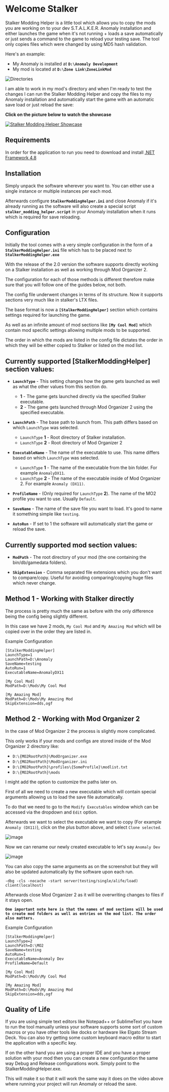 # Welcome Stalker

Stalker Modding Helper is a little tool which allows you to copy the mods you are working on to your dev S.T.A.L.K.E.R. Anomaly installation and either launches the game when it's not running + loads a save automatically or just sends a command to the game to reload your testing save. The tool only copies files which were changed by using MD5 hash validation. 

Here's an example:
- My Anomaly is installed at **`D:\Anomaly Development`**
- My mod is located at **`D:\Zone Link\ZoneLinkMod`**

![Directories](https://i.imgur.com/Nd7NYDs.png)

I am able to work in my mod's directory and when I'm ready to test the changes I can run the Stalker Modding Helper and copy the files to my Anomaly installation and automatically start the game with an automatic save load or just reload the save:

**Click on the picture below to watch the showcase**

[![Stalker Modding Helper Showcase](https://img.youtube.com/vi/8EUCIZlSeWg/0.jpg)](https://www.youtube.com/watch?v=8EUCIZlSeWg)



## Requirements

In order for the application to run you need to download and install [.NET Framework 4.8](https://dotnet.microsoft.com/en-us/download/dotnet-framework/thank-you/net48-web-installer)



## Installation

Simply unpack the software wherever you want to. You can either use a single instance or multiple instances per each mod.

Afterwards configure **`StalkerModdingHelper.ini`** and close Anomaly if it's already running as the software will also create a special script **`stalker_modding_helper.script`** in your Anomaly installation when it runs which is required for save reloading.



## Configuration

Initially the tool comes with a very simple configuration in the form of a **`StalkerModdingHelper.ini`** file which has to be placed next to **`StalkerModdingHelper.exe`**

With the release of the 2.0 version the software supports directly working on a Stalker installation as well as working through Mod Organizer 2.

The configuration for each of those methods is different therefore make sure that you will follow one of the guides below, not both.

The config file underwent changes in terms of its structure. Now it supports sections very much like in stalker's LTX files.

The base format is now a **`[StalkerModdingHelper]`** section which contains settings required for launching the game.

As well as an infinite amount of mod sections like **`[My Cool Mod]`** which contain mod specific settings allowing multiple mods to be supported.

The order in which the mods are listed in the config file dictates the order in which they will be either copied to Stalker or listed on the mod list.



## Currently supported [StalkerModdingHelper] section values:

- **`LaunchType`** - This setting changes how the game gets launched as well as what the other values from this section do.
  - **1** - The game gets launched directly via the specified Stalker executable.
  - **2** - The game gets launched through Mod Organizer 2 using the specified executable.

- **`LaunchPath`** - The base path to launch from. This path differs based on which `LaunchType` was selected.
  - `LaunchType` **1** - Root directory of Stalker installation.
  - `LaunchType` **2** - Root directory of Mod Organizer 2

- **`ExecutableName`** - The name of the executable to use. This name differs based on which `LaunchType` was selected.
  - `LaunchType` **1** - The name of the executable from the bin folder. For example `AnomalyDX11`.
  - `LaunchType` **2** - The name of the executable inside of Mod Organizer 2. For example `Anomaly (DX11)`.

- **`ProfileName`** - (Only required for `LaunchType` **2**). The name of the MO2 profile you want to use. Usually `Default`.

- **`SaveName`** - The name of the save file you want to load. It's good to name it something simple like `testing`.

- **`AutoRun`** - If set to 1 the software will automatically start the game or reload the save.



## Currently supported mod section values:

- **`ModPath`** - The root directory of your mod (the one containing the bin/db/gamedata folders).

- **`SkipExtension`** - Comma separated file extensions which you don't want to compare/copy. Useful for avoiding comparing/copying huge files which never change.



## Method 1 - Working with Stalker directly

The process is pretty much the same as before with the only difference being the config being slightly different.

In this case we have 2 mods, `My Cool Mod` and `My Amazing Mod` which will be copied over in the order they are listed in.

Example Configuration
```
[StalkerModdingHelper]
LaunchType=1
LaunchPath=D:\Anomaly
SaveName=testing
AutoRun=1
ExecutableName=AnomalyDX11

[My Cool Mod]
ModPath=D:\Mods\My Cool Mod

[My Amazing Mod]
ModPath=D:\Mods\My Amazing Mod
SkipExtension=dds,ogf
```

## Method 2 - Working with Mod Organizer 2
In the case of Mod Organizer 2 the process is slightly more complicated.

This only works if your mods and configs are stored inside of the Mod Organizer 2 directory like: 
- `D:\{MO2RootPath}\ModOrganizer.exe`
- `D:\{MO2RootPath}\ModOrganizer.ini`
- `D:\{MO2RootPath}\profiles\{SomeProfile}\modlist.txt`
- `D:\{MO2RootPath}\mods`

I might add the option to customize the paths later on.

First of all we need to create a new executable which will contain special arguments allowing us to load the save file automatically.

To do that we need to go to the `Modify Executables` window which can be accessed via the dropdown and `Edit` option.

Afterwards we want to select the executable we want to copy (For example `Anomaly (DX11)`), click on the plus button above, and select `Clone selected`.

![image](https://github.com/user-attachments/assets/3002419e-a033-4646-a43a-9dd31b2d32e7)

Now we can rename our newly created executable to let's say `Anomaly Dev`

![image](https://github.com/user-attachments/assets/02c328be-616f-4a9d-a25a-27a3cfc48b1c)

You can also copy the same arguments as on the screenshot but they will also be updated automatically by the software upon each run.

`-dbg -cls -nocache -start server(testing/single/alife/load) client(localhost)`

Afterwards close Mod Organizer 2 as it will be overwriting changes to files if it stays open.

**`One important note here is that the names of mod sections will be used to create mod folders as well as entries on the mod list. The order also matters.`**

Example Configuration
```
[StalkerModdingHelper]
LaunchType=2
LaunchPath=D:\MO2
SaveName=testing
AutoRun=1
ExecutableName=Anomaly Dev
ProfileName=Default

[My Cool Mod]
ModPath=D:\Mods\My Cool Mod

[My Amazing Mod]
ModPath=D:\Mods\My Amazing Mod
SkipExtension=dds,ogf
```

## Quality of Life

If you are using simple text editors like Notepad++ or SublimeText you have to run the tool manually unless your software supports some sort of custom macros or you have other tools like docks or hardware like Elgato Stream Deck. You can also try getting some custom keyboard macro editor to start the application with a specific key.

If on the other hand you are using a proper IDE and you have a proper solution with your mod then you can create a new configuration the same way Debug and Release configurations work. Simply point to the StalkerModdingHelper.exe. 

This will make it so that it will work the same way it does on the video above where running your project will run Anomaly or reload the save.
